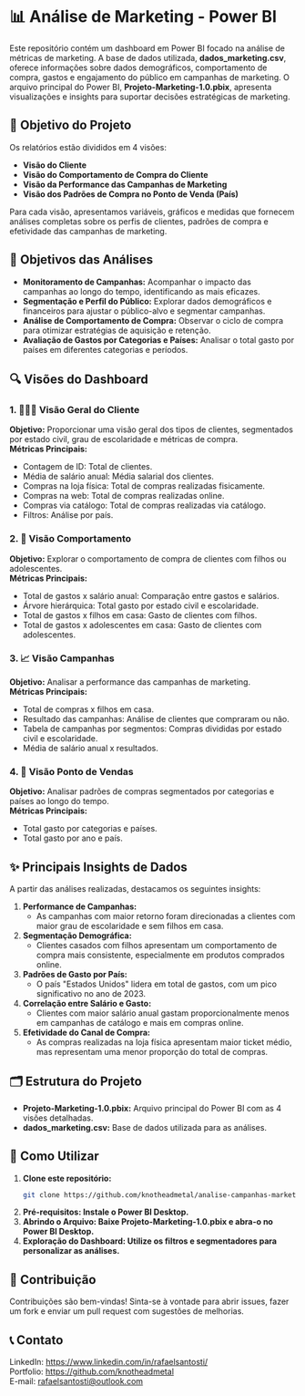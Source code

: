 # 📊 Análise de Marketing - Power BI  

Este repositório contém um dashboard em Power BI focado na análise de métricas de marketing. A base de dados utilizada, **dados_marketing.csv**, oferece informações sobre dados demográficos, comportamento de compra, gastos e engajamento do público em campanhas de marketing. O arquivo principal do Power BI, **Projeto-Marketing-1.0.pbix**, apresenta visualizações e insights para suportar decisões estratégicas de marketing.  

## 🎯 Objetivo do Projeto  
Os relatórios estão divididos em 4 visões:  
- **Visão do Cliente**  
- **Visão do Comportamento de Compra do Cliente**  
- **Visão da Performance das Campanhas de Marketing**  
- **Visão dos Padrões de Compra no Ponto de Venda (País)**  

Para cada visão, apresentamos variáveis, gráficos e medidas que fornecem análises completas sobre os perfis de clientes, padrões de compra e efetividade das campanhas de marketing.  

## 📌 Objetivos das Análises  
- **Monitoramento de Campanhas:** Acompanhar o impacto das campanhas ao longo do tempo, identificando as mais eficazes.  
- **Segmentação e Perfil do Público:** Explorar dados demográficos e financeiros para ajustar o público-alvo e segmentar campanhas.  
- **Análise de Comportamento de Compra:** Observar o ciclo de compra para otimizar estratégias de aquisição e retenção.  
- **Avaliação de Gastos por Categorias e Países:** Analisar o total gasto por países em diferentes categorias e períodos.  

## 🔍 Visões do Dashboard  

### 1. 🧑‍🤝‍🧑 Visão Geral do Cliente  
**Objetivo:** Proporcionar uma visão geral dos tipos de clientes, segmentados por estado civil, grau de escolaridade e métricas de compra.  
**Métricas Principais:**  
- Contagem de ID: Total de clientes.  
- Média de salário anual: Média salarial dos clientes.  
- Compras na loja física: Total de compras realizadas fisicamente.  
- Compras na web: Total de compras realizadas online.  
- Compras via catálogo: Total de compras realizadas via catálogo.  
- Filtros: Análise por país.  

### 2. 🛒 Visão Comportamento  
**Objetivo:** Explorar o comportamento de compra de clientes com filhos ou adolescentes.  
**Métricas Principais:**  
- Total de gastos x salário anual: Comparação entre gastos e salários.  
- Árvore hierárquica: Total gasto por estado civil e escolaridade.  
- Total de gastos x filhos em casa: Gasto de clientes com filhos.  
- Total de gastos x adolescentes em casa: Gasto de clientes com adolescentes.  

### 3. 📈 Visão Campanhas  
**Objetivo:** Analisar a performance das campanhas de marketing.  
**Métricas Principais:**  
- Total de compras x filhos em casa.  
- Resultado das campanhas: Análise de clientes que compraram ou não.  
- Tabela de campanhas por segmentos: Compras divididas por estado civil e escolaridade.  
- Média de salário anual x resultados.  

### 4. 🏬 Visão Ponto de Vendas  
**Objetivo:** Analisar padrões de compras segmentados por categorias e países ao longo do tempo.  
**Métricas Principais:**  
- Total gasto por categorias e países.  
- Total gasto por ano e país.  

## ✨ Principais Insights de Dados  
A partir das análises realizadas, destacamos os seguintes insights:  
1. **Performance de Campanhas:**  
   - As campanhas com maior retorno foram direcionadas a clientes com maior grau de escolaridade e sem filhos em casa.  
2. **Segmentação Demográfica:**  
   - Clientes casados com filhos apresentam um comportamento de compra mais consistente, especialmente em produtos comprados online.  
3. **Padrões de Gasto por País:**  
   - O país "Estados Unidos" lidera em total de gastos, com um pico significativo no ano de 2023.  
4. **Correlação entre Salário e Gasto:**  
   - Clientes com maior salário anual gastam proporcionalmente menos em campanhas de catálogo e mais em compras online.  
5. **Efetividade do Canal de Compra:**  
   - As compras realizadas na loja física apresentam maior ticket médio, mas representam uma menor proporção do total de compras.  

## 🗂️ Estrutura do Projeto  
- **Projeto-Marketing-1.0.pbix:** Arquivo principal do Power BI com as 4 visões detalhadas.  
- **dados_marketing.csv:** Base de dados utilizada para as análises.  

## 🚀 Como Utilizar  
1. **Clone este repositório:**  
   ```bash  
   git clone https://github.com/knotheadmetal/analise-campanhas-marketing
2. **Pré-requisitos: Instale o Power BI Desktop.**
3. **Abrindo o Arquivo: Baixe Projeto-Marketing-1.0.pbix e abra-o no Power BI Desktop.**
4. **Exploração do Dashboard: Utilize os filtros e segmentadores para personalizar as análises.**

## 🤝 Contribuição
Contribuições são bem-vindas! Sinta-se à vontade para abrir issues, fazer um fork e enviar um pull request com sugestões de melhorias.

## 📞 Contato
LinkedIn: https://www.linkedin.com/in/rafaelsantosti/                      
Portfolio: https://github.com/knotheadmetal                        
E-mail: rafaelsantosti@outlook.com                                         

